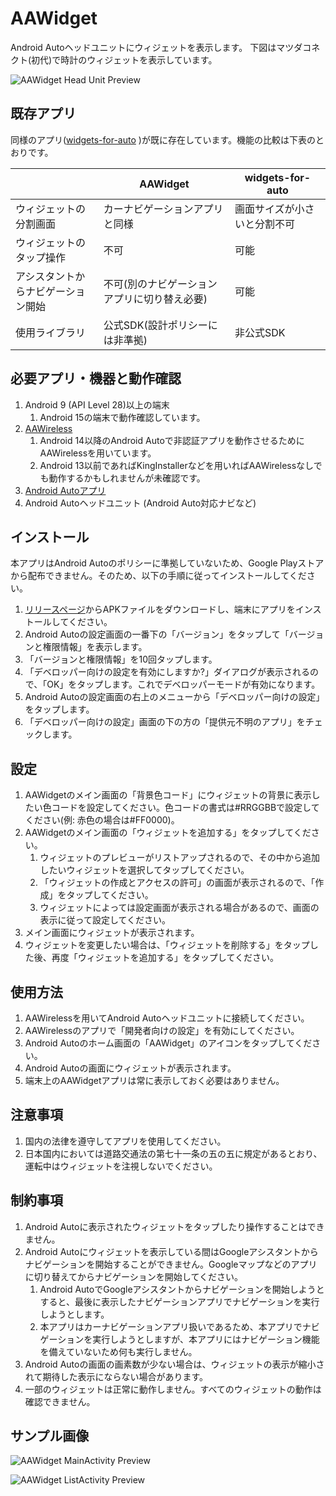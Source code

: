 # AAWidget

Android Autoヘッドユニットにウィジェットを表示します。
下図はマツダコネクト(初代)で時計のウィジェットを表示しています。

![AAWidget Head Unit Preview](./image/aawidget-head-unit-preview.jpg)

## 既存アプリ

同様のアプリ([widgets-for-auto](https://github.com/ns130291/widgets-for-auto)
)が既に存在しています。機能の比較は下表のとおりです。

|     | AAWidget | widgets-for-auto |
| --- | ---      | ---              |
| ウィジェットの分割画面 | カーナビゲーションアプリと同様 | 画面サイズが小さいと分割不可 |
| ウィジェットのタップ操作 | 不可 | 可能 |
| アシスタントからナビゲーション開始 | 不可(別のナビゲーションアプリに切り替え必要) | 可能 |
| 使用ライブラリ | 公式SDK(設計ポリシーには非準拠) | 非公式SDK |

## 必要アプリ・機器と動作確認
1. Android 9 (API Level 28)以上の端末
    1. Android 15の端末で動作確認しています。
1. [AAWireless](https://www.aawireless.io/)
    1. Android 14以降のAndroid Autoで非認証アプリを動作させるためにAAWirelessを用いています。
    1. Android 13以前であればKingInstallerなどを用いればAAWirelessなしでも動作するかもしれませんが未確認です。
1. [Android Autoアプリ](https://play.google.com/store/apps/details?id=com.google.android.projection.gearhead)
1. Android Autoヘッドユニット (Android Auto対応ナビなど)

## インストール
本アプリはAndroid Autoのポリシーに準拠していないため、Google Playストアから配布できません。そのため、以下の手順に従ってインストールしてください。
1. [リリースページ](https://gitlab.com/sckzw/aawidget/-/releases)からAPKファイルをダウンロードし、端末にアプリをインストールしてください。
1. Android Autoの設定画面の一番下の「バージョン」をタップして「バージョンと権限情報」を表示します。
1. 「バージョンと権限情報」を10回タップします。
1. 「デベロッパー向けの設定を有効にしますか?」ダイアログが表示されるので、「OK」をタップします。これでデベロッパーモードが有効になります。
1. Android Autoの設定画面の右上のメニューから「デベロッパー向けの設定」をタップします。
1. 「デベロッパー向けの設定」画面の下の方の「提供元不明のアプリ」をチェックします。

## 設定
1. AAWidgetのメイン画面の「背景色コード」にウィジェットの背景に表示したい色コードを設定してください。色コードの書式は#RRGGBBで設定してください(例: 赤色の場合は#FF0000)。
1. AAWidgetのメイン画面の「ウィジェットを追加する」をタップしてください。
    1. ウィジェットのプレビューがリストアップされるので、その中から追加したいウィジェットを選択してタップしてください。
    1. 「ウィジェットの作成とアクセスの許可」の画面が表示されるので、「作成」をタップしてください。
    1. ウィジェットによっては設定画面が表示される場合があるので、画面の表示に従って設定してください。
1. メイン画面にウィジェットが表示されます。
1. ウィジェットを変更したい場合は、「ウィジェットを削除する」をタップした後、再度「ウィジェットを追加する」をタップしてください。

## 使用方法
1. AAWirelessを用いてAndroid Autoヘッドユニットに接続してください。
1. AAWirelessのアプリで「開発者向けの設定」を有効にしてください。
1. Android Autoのホーム画面の「AAWidget」のアイコンをタップしてください。
1. Android Autoの画面にウィジェットが表示されます。
1. 端末上のAAWidgetアプリは常に表示しておく必要はありません。

## 注意事項
1. 国内の法律を遵守してアプリを使用してください。
1. 日本国内においては道路交通法の第七十一条の五の五に規定があるとおり、運転中はウィジェットを注視しないでください。

## 制約事項
1. Android Autoに表示されたウィジェットをタップしたり操作することはできません。
1. Android Autoにウィジェットを表示している間はGoogleアシスタントからナビゲーションを開始することができません。Googleマップなどのアプリに切り替えてからナビゲーションを開始してください。
    1. Android AutoでGoogleアシスタントからナビゲーションを開始しようとすると、最後に表示したナビゲーションアプリでナビゲーションを実行しようとします。
    1. 本アプリはカーナビゲーションアプリ扱いであるため、本アプリでナビゲーションを実行しようとしますが、本アプリにはナビゲーション機能を備えていないため何も実行しません。
1. Android Autoの画面の画素数が少ない場合は、ウィジェットの表示が縮小されて期待した表示にならない場合があります。
1. 一部のウィジェットは正常に動作しません。すべてのウィジェットの動作は確認できません。

## サンプル画像
![AAWidget MainActivity Preview](./image/aawidget-main-activity-preview.png)

![AAWidget ListActivity Preview](./image/aawidget-list-activity-preview.png)
